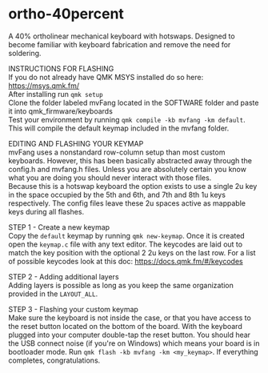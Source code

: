 # ortho-40percent
 A 40% ortholinear mechanical keyboard with hotswaps. Designed to become familiar with keyboard fabrication and remove the need for soldering.

INSTRUCTIONS FOR FLASHING  
If you do not already have QMK MSYS installed do so here: https://msys.qmk.fm/  
After installing run `qmk setup`  
Clone the folder labeled mvFang located in the SOFTWARE folder and paste it into qmk_firmware/keyboards  
Test your environment by running `qmk compile -kb mvfang -km default`. This will compile the default keymap included in the mvfang folder.  
  
EDITING AND FLASHING YOUR KEYMAP  
mvFang uses a nonstandard row-column setup than most custom keyboards. However, this has been basically abstracted away through the config.h and mvfang.h files. Unless you are absolutely certain you know what you are doing you should never interact with those files.  
Because this is a hotswap keyboard the option exists to use a single 2u key in the space occupied by the 5th and 6th, and 7th and 8th 1u keys respectively. The config files leave these 2u spaces active as mappable keys during all flashes.  
  
STEP 1 - Create a new keymap  
Copy the `default` keymap by running `qmk new-keymap`. Once it is created open the `keymap.c` file with any text editor. The keycodes are laid out to match the key position with the optional 2 2u keys on the last row. For a list of possible keycodes look at this doc: https://docs.qmk.fm/#/keycodes  
  
STEP 2 - Adding additional layers  
Adding layers is possible as long as you keep the same organization provided in the `LAYOUT_ALL`.  
  
STEP 3 - Flashing your custom keymap  
Make sure the keyboard is not inside the case, or that you have access to the reset button located on the bottom of the board. With the keyboard plugged into your computer double-tap the reset button. You should hear the USB connect noise (if you're on Windows) which means your board is in bootloader mode. Run `qmk flash -kb mvfang -km <my_keymap>`. If everything completes, congratulations.
